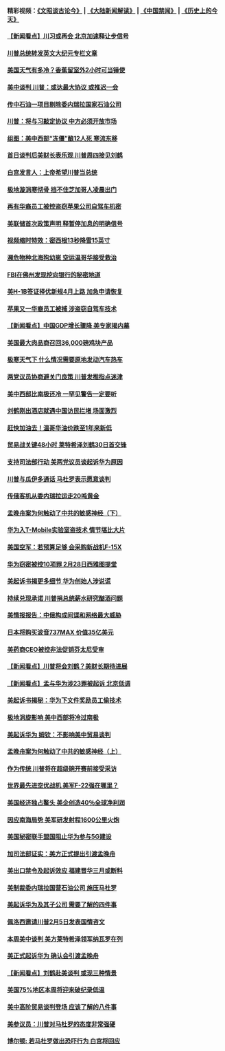 #### 精彩视频：[《文昭谈古论今》](https://github.com/gfw-breaker/wenzhao) | [《大陆新闻解读》](https://github.com/gfw-breaker/ntdtv-comedy) | [《中国禁闻》](https://github.com/gfw-breaker/ntdtv-news) | [《历史上的今天》](https://github.com/gfw-breaker/today-in-history) 

#### [【新闻看点】川习或再会 北京加速释让步信号](../pages/nsc412/n11016108.md?t=02010030) 

#### [川普总统转发英文大纪元专栏文章](../pages/nsc412/n11016258.md?t=02010030) 

#### [美国天气有多冷？香蕉留室外2小时可当锤使](../pages/nsc412/n11016264.md?t=02010030) 

#### [美中谈判 川普：或达最大协议 或推迟一会](../pages/nsc412/n11016270.md?t=02010030) 

#### [传中石油一项目剔除委内瑞拉国家石油公司](../pages/nsc412/n11015982.md?t=02010030) 

#### [川普：将与习敲定协议 中方必须开放市场](../pages/nsc412/n11015814.md?t=02010030) 

#### [组图：美中西部“冻僵”酿12人死 寒流东移](../pages/nsc412/n11015675.md?t=02010030) 

#### [首日谈判后美财长表乐观 川普周四接见刘鹤](../pages/nsc412/n11015436.md?t=02010030) 

#### [白宫发言人：上帝希望川普当总统](../pages/nsc412/n11015016.md?t=02010030) 

#### [极地漩涡寒彻骨 挡不住芝加哥人凌晨出门](../pages/nsc412/n11014521.md?t=02010030) 

#### [再有华裔员工被控盗窃苹果公司自驾车机密](../pages/nsc412/n11014629.md?t=02010030) 

#### [美联储首次政策声明 释暂停加息的明确信号](../pages/nsc412/n11013829.md?t=02010030) 

#### [视频缩时特效：密西根13秒降雪15英寸](../pages/nsc412/n11014064.md?t=02010030) 

#### [濒危物种北海狗幼崽 空运温哥华接受救治](../pages/nsc412/n11014164.md?t=02010030) 

#### [FBI在佛州发现挖向银行的秘密地道](../pages/nsc412/n11013871.md?t=02010030) 

#### [美H-1B签证择优新规4月上路 加急申请恢复](../pages/nsc412/n11013875.md?t=02010030) 

#### [苹果又一华裔员工被捕 涉盗窃自驾车技术](../pages/nsc412/n11013848.md?t=02010030) 

#### [【新闻看点】中国GDP增长骤降 美专家揭内幕](../pages/nsc412/n11013286.md?t=02010030) 

#### [美国最大肉品商召回36,000磅鸡块产品](../pages/nsc412/n11013738.md?t=02010030) 

#### [极寒天气下 什么情况需要原地发动汽车热车](../pages/nsc412/n11013707.md?t=02010030) 

#### [两党议员协商避关门良策 川普发推指点迷津](../pages/nsc412/n11013570.md?t=02010030) 

#### [美中西部比南极还冷 一罕见警告一定要听](../pages/nsc412/n11013490.md?t=02010030) 

#### [刘鹤刚出酒店就遇中国访民拦堵 场面激烈](../pages/nsc412/n11013477.md?t=02010030) 

#### [赶快加油去！温哥华油价跌至1年来新低](../pages/nsc412/n11013503.md?t=02010030) 

#### [贸易战关键48小时 莱特希泽刘鹤30日首交锋](../pages/nsc412/n11013347.md?t=02010030) 

#### [支持司法部行动 美两党议员谈起诉华为原因](../pages/nsc412/n11013467.md?t=02010030) 

#### [川普与瓜伊多通话 马杜罗表示愿意谈判](../pages/nsc412/n11013353.md?t=02010030) 

#### [传俄客机从委内瑞拉运走20吨黄金](../pages/nsc412/n11013224.md?t=02010030) 

#### [孟晚舟案为何触动了中共的敏感神经（下）](../pages/nsc412/n11008903.md?t=02010030) 

#### [华为入T-Mobile实验室盗技术 情节堪比大片](../pages/nsc412/n11011032.md?t=02010030) 

#### [美国空军：若预算足够 会采购新战机F-15X](../pages/nsc412/n11012483.md?t=02010030) 

#### [华为窃密被控10项罪 2月28日西雅图提堂](../pages/nsc412/n11011664.md?t=02010030) 

#### [美起诉书揭更多细节 华为创始人涉说谎](../pages/nsc412/n11011478.md?t=02010030) 

#### [持续兑现承诺 川普捐总统薪水研究酗酒问题](../pages/nsc412/n11011753.md?t=02010030) 

#### [美情报报告：中俄构成间谍和网络最大威胁](../pages/nsc412/n11011346.md?t=02010030) 

#### [日本将购买波音737MAX 价值35亿美元](../pages/nsc412/n11011238.md?t=02010030) 

#### [美药商CEO被控非法促销芬太尼受审](../pages/nsc412/n11011244.md?t=02010030) 

#### [【新闻看点】川普将会刘鹤？美财长期待进展](../pages/nsc412/n11011103.md?t=02010030) 

#### [【新闻看点】孟与华为涉23罪被起诉 北京低调](../pages/nsc412/n11011100.md?t=02010030) 

#### [美起诉书揭秘：华为下文件奖励员工偷技术](../pages/nsc412/n11010958.md?t=02010030) 

#### [极地涡旋影响 美中西部将冷过南极](../pages/nsc412/n11010961.md?t=02010030) 

#### [美起诉华为  姆钦：不影响美中贸易谈判](../pages/nsc412/n11010980.md?t=02010030) 

#### [孟晚舟案为何触动了中共的敏感神经（上）](../pages/nsc412/n11008466.md?t=02010030) 

#### [作为传统 川普将在超级碗开赛前接受采访](../pages/nsc412/n11010284.md?t=02010030) 

#### [世界最先进空优战机 美军F-22强在哪里？](../pages/nsc412/n11010323.md?t=02010030) 

#### [美国经济独占鳌头 美企创造40％全球净利润](../pages/nsc412/n11010092.md?t=02010030) 

#### [因应南海局势 美军研发射程1600公里火炮](../pages/nsc412/n11010046.md?t=02010030) 

#### [美国秘密联手盟国阻止华为参与5G建设](../pages/nsc412/n11008416.md?t=02010030) 

#### [加司法部证实：美方正式提出引渡孟晚舟](../pages/nsc412/n11009536.md?t=02010030) 

#### [美出口禁令及起诉效应 福建晋华三月或断料](../pages/nsc412/n11009319.md?t=02010030) 

#### [美制裁委内瑞拉国营石油公司 施压马杜罗](../pages/nsc412/n11009006.md?t=02010030) 

#### [美起诉华为及其子公司 需要了解的四件事](../pages/nsc412/n11009051.md?t=02010030) 

#### [佩洛西邀请川普2月5日发表国情咨文](../pages/nsc412/n11008732.md?t=02010030) 

#### [本周美中谈判 美方莱特希泽领军纳瓦罗在列](../pages/nsc412/n11008813.md?t=02010030) 

#### [美正式起诉华为 确认会引渡孟晚舟](../pages/nsc412/n11008885.md?t=02010030) 

#### [【新闻看点】刘鹤赴美谈判 或现三种情景](../pages/nsc412/n11008460.md?t=02010030) 

#### [美国75%地区本周将迎来破纪录低温](../pages/nsc412/n11008515.md?t=02010030) 

#### [美中高阶贸易谈判登场 应该了解的八件事](../pages/nsc412/n11008487.md?t=02010030) 

#### [美参议员：川普对马杜罗的态度非常强硬](../pages/nsc412/n11008349.md?t=02010030) 

#### [博尔顿: 若马杜罗做出恐吓行为 白宫将回应](../pages/nsc412/n11008204.md?t=02010030) 

